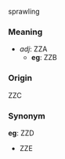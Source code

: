sprawling
### Meaning
+ _adj_: ZZA
    + __eg__: ZZB

### Origin

ZZC

### Synonym

__eg__: ZZD

+ ZZE


